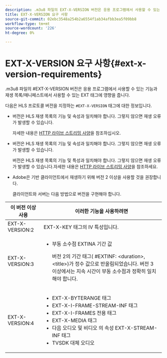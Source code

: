 ```yaml
---
description: .m3u8 파일의 EXT-X-VERSION 버전은 응용 프로그램에서 사용할 수 있는 기능과 재생 목록/매니페스트에서 사용할 수 있는 EXT 태그에 영향을 줍니다.
title: EXT-X-VERSION 요구 사항
source-git-commit: 02ebc3548a254b2a6554f1ab34afbb3ea5f09bb8
workflow-type: tm+mt
source-wordcount: '226'
ht-degree: 0%

---
```


# EXT-X-VERSION 요구 사항{#ext-x-version-requirements}

.m3u8 파일의 #EXT-X-VERSION 버전은 응용 프로그램에서 사용할 수 있는 기능과 재생 목록/매니페스트에서 사용할 수 있는 EXT 태그에 영향을 줍니다.

<!--<a id="section_8850183988124049A001758F117AD3A6"></a>-->

다음은 HLS 프로토콜 버전을 지정하는 `#EXT-X-VERSION` 태그에 대한 정보입니다.

* 버전은 HLS 재생 목록의 기능 및 속성과 일치해야 합니다. 그렇지 않으면 재생 오류가 발생할 수 있습니다.

  자세한 내용은 [HTTP 라이브 스트리밍 사양](https://datatracker.ietf.org/doc/draft-pantos-http-live-streaming/?include_text=1)을 참조하십시오.
* 버전은 HLS 재생 목록의 기능 및 속성과 일치해야 합니다. 그렇지 않으면 재생 오류가 발생할 수 있습니다.

  버전은 HLS 재생 목록의 기능 및 특성과 일치해야 합니다. 그렇지 않으면 재생 오류가 발생할 수 있습니다.자세한 내용은 [HTTP 라이브 스트리밍 사양](https://datatracker.ietf.org/doc/draft-pantos-http-live-streaming/?include_text=1)을 참조하세요.
* Adobe은 기반 클라이언트에서 재생하기 위해 버전 2 이상을 사용할 것을 권장합니다.

  클라이언트와 서버는 다음 방법으로 버전을 구현해야 합니다.

<table frame="all" colsep="1" rowsep="1" id="table_62EB98EDD9DE49EC84CB1C7D59BC40E6"> 
 <thead> 
  <tr rowsep="1"> 
   <th colname="1" class="entry"> 이 버전 이상 사용 </th> 
   <th colname="2" class="entry"> 이러한 기능을 사용하려면 </th> 
  </tr> 
 </thead>
 <tbody> 
  <tr rowsep="1"> 
   <td colname="1"> <span class="codeph"> EXT-X-VERSION:2 </span> </td> 
   <td colname="2"> <span class="codeph"> EXT-X-KEY </span> 태그의 IV 특성입니다. </td> 
  </tr> 
  <tr rowsep="1"> 
   <td colname="1"> <span class="codeph"> EXT-X-VERSION:3 </span> </td> 
   <td colname="2"> 
    <ul id="ul_C9500D3F934848639C204BF248F139FF"> 
     <li id="li_535A7E3FABCB46FE872A7EA5DE2A1784">부동 소수점 <span class="codeph"> EXTINA </span> 기간 값 <p>버전 2의 기간 태그( <span class="codeph"> #EXTINF: </span>&lt;duration&gt;,&lt;title&gt;)가 정수 값으로 반올림되었습니다. 버전 3 이상에서는 지속 시간이 부동 소수점과 정확히 일치해야 합니다. </p> </li> 
    </ul> </td> 
  </tr> 
  <tr rowsep="0"> 
   <td colname="1"> <p> <span class="codeph"> EXT-X-VERSION:4 </span> </p> </td> 
   <td colname="2"> <p> 
     <ul id="ul_83D61E909D0C413FBDAB7A4A0BE1F03C"> 
      <li id="li_5071F2BE2DB74BBFB1F23B3B30C5CFD6"><span class="codeph"> EXT-X-BYTERANGE </span> 태그 </li> 
      <li id="li_A093F448567D475AB44656D4600BCBD6"><span class="codeph"> EXT-X-I-FRAME-STREAM-INF </span> 태그 </li> 
      <li id="li_1084AE3B10FD4EB387D25EEDDFBBC8CD"><span class="codeph"> EXT-X-I-FRAMES 전용 </span> 태그 </li> 
      <li id="li_4FEFA36E300C403DBB77BB4DA46DB4EB"><span class="codeph"> EXT-X-MEDIA </span> 태그 </li> 
      <li id="li_E53D81AED45C47AEA346FA3A1B191E5C">다음 <span class="codeph"> 오디오 </span> 및 <span class="codeph"> 비디오 </span> 의 속성 <span class="codeph"> EXT-X-STREAM-INF </span> 태그 </li> 
      <li id="li_2E99A4971B8046F3845CF3D4D363CCCF">TVSDK 대체 오디오 </li> 
     </ul> </p> </td> 
  </tr> 
 </tbody> 
</table>
